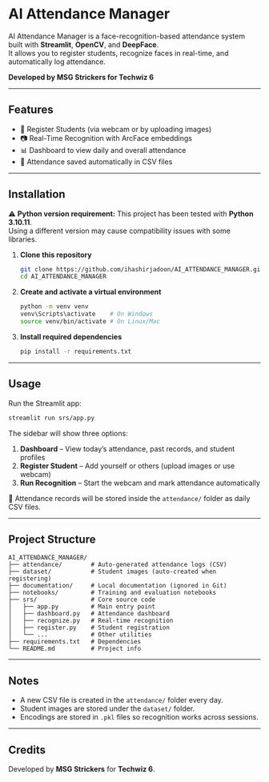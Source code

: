 # AI Attendance Manager

AI Attendance Manager is a face-recognition-based attendance system built with **Streamlit**, **OpenCV**, and **DeepFace**.  
It allows you to register students, recognize faces in real-time, and automatically log attendance.

**Developed by MSG Strickers for Techwiz 6**

---

## Features
- 📝 Register Students (via webcam or by uploading images)  
- 📷 Real-Time Recognition with ArcFace embeddings  
- 📊 Dashboard to view daily and overall attendance  
- 📂 Attendance saved automatically in CSV files  

---

## Installation

⚠️ **Python version requirement:** This project has been tested with **Python 3.10.11**.  
Using a different version may cause compatibility issues with some libraries.

1. **Clone this repository**
   ```bash
   git clone https://github.com/ihashirjadoon/AI_ATTENDANCE_MANAGER.git
   cd AI_ATTENDANCE_MANAGER
   ```

2. **Create and activate a virtual environment**
   ```bash
   python -m venv venv
   venv\Scripts\activate    # On Windows
   source venv/bin/activate # On Linux/Mac
   ```

3. **Install required dependencies**
   ```bash
   pip install -r requirements.txt
   ```

---

## Usage

Run the Streamlit app:
```bash
streamlit run srs/app.py
```

The sidebar will show three options:

1. **Dashboard** – View today’s attendance, past records, and student profiles  
2. **Register Student** – Add yourself or others (upload images or use webcam)  
3. **Run Recognition** – Start the webcam and mark attendance automatically  

📂 Attendance records will be stored inside the `attendance/` folder as daily CSV files.

---

## Project Structure

```
AI_ATTENDANCE_MANAGER/
├── attendance/        # Auto-generated attendance logs (CSV)
├── dataset/           # Student images (auto-created when registering)
├── documentation/     # Local documentation (ignored in Git)
├── notebooks/         # Training and evaluation notebooks
├── srs/               # Core source code
│   ├── app.py         # Main entry point
│   ├── dashboard.py   # Attendance dashboard
│   ├── recognize.py   # Real-time recognition
│   ├── register.py    # Student registration
│   └── ...            # Other utilities
├── requirements.txt   # Dependencies
└── README.md          # Project info
```

---

## Notes
- A new CSV file is created in the `attendance/` folder every day.  
- Student images are stored under the `dataset/` folder.  
- Encodings are stored in `.pkl` files so recognition works across sessions.  

---

## Credits
Developed by **MSG Strickers** for **Techwiz 6**.
